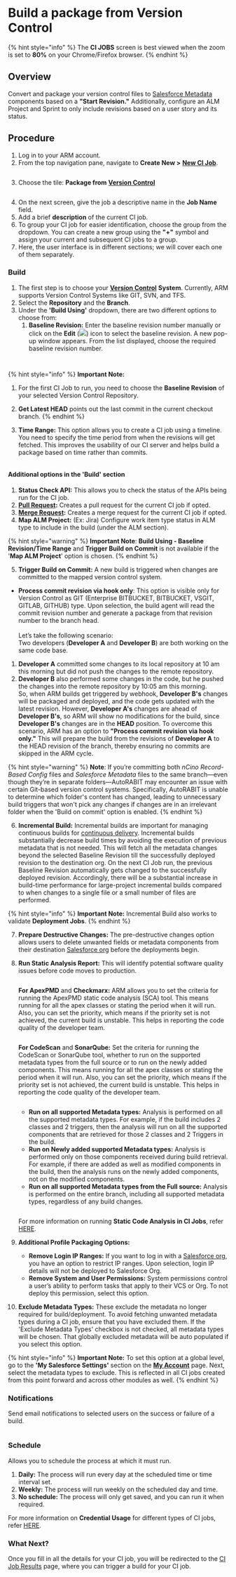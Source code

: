 # Build a package from Version Control

{% hint style="info" %}
The **CI JOBS** screen is best viewed when the zoom is set to **80%** on your Chrome/Firefox browser.
{% endhint %}

## Overview <a href="#overview" id="overview"></a>

Convert and package your version control files to [Salesforce Metadata](https://www.autorabit.com/blog/how-salesforce-metadata-affects-compliance/) components based on a **"Start Revision."** Additionally, configure an ALM Project and Sprint to only include revisions based on a user story and its status.

## Procedure <a href="#procedure" id="procedure"></a>

1. Log in to your ARM account.
2. From the top navigation pane, navigate to **Create New >** [**New CI Job**](../ci-job-history.md).

<figure><img src="../../../../../.gitbook/assets/image (1229).png" alt=""><figcaption></figcaption></figure>

3. Choose the tile: **Package from** [**Version Control**](https://www.autorabit.com/blog/do-i-really-need-salesforce-version-control/)

<figure><img src="../../../../../.gitbook/assets/image (1230).png" alt=""><figcaption></figcaption></figure>

4. On the next screen, give the job a descriptive name in the **Job Name** field.
5. Add a brief **description** of the current CI job.
6. To group your CI job for easier identification, choose the group from the dropdown. You can create a new group using the **"+"** symbol and assign your current and subsequent CI jobs to a group.
7. Here, the user interface is in different sections; we will cover each one of them separately.

### Build <a href="#build" id="build"></a>

1. The first step is to choose your [**Version Control**](https://www.autorabit.com/blog/7-tips-for-salesforce-version-control-integration/) **System**. Currently, ARM supports Version Control Systems like GIT, SVN, and TFS.
2. Select the **Repository** and the **Branch**.
3. Under the **'Build Using'** dropdown, there are two different options to choose from:
   1. **Baseline Revision:** Enter the baseline revision number manually or click on the **Edit** (![](<../../../../../.gitbook/assets/image (90) (1).png>)) icon to select the baseline revision. A new pop-up window appears. From the list displayed, choose the required baseline revision number.

<figure><img src="../../../../../.gitbook/assets/image (1231).png" alt=""><figcaption></figcaption></figure>

<figure><img src="../../../../../.gitbook/assets/image (1233).png" alt=""><figcaption></figcaption></figure>

{% hint style="info" %}
**Important Note:**

1. For the first CI Job to run, you need to choose the **Baseline Revision** of your selected Version Control Repository.
2. **Get Latest HEAD** points out the last commit in the current checkout branch.
{% endhint %}

2. **Time Range:** This option allows you to create a CI job using a timeline. You need to specify the time period from when the revisions will get fetched. This improves the usability of our CI server and helps build a package based on time rather than commits.

<figure><img src="../../../../../.gitbook/assets/image (1234).png" alt=""><figcaption></figcaption></figure>

#### **Additional options in the 'Build' section**

1. **Status Check API:** This allows you to check the status of the APIs being run for the CI job.
2. [**Pull Request**](../../version-control/external-pull-request/)**:** Creates a pull request for the current CI job if opted.
3. [**Merge Request**](../../version-control/ez-merge/merge-requests.md)**:** Creates a merge request for the current CI job if opted.
4. **Map ALM Project:** (Ex: Jira) Configure work item type status in ALM type to include in the build (under the ALM section).&#x20;

{% hint style="warning" %}
**Important Note**: **Build Using - Baseline Revision/Time Range** and **Trigger Build on Commit** is not available if the '**Map ALM Project**' option is chosen.
{% endhint %}

5. **Trigger Build on Commit:** A new build is triggered when changes are committed to the mapped version control system.

* **Process commit revision via hook only**: This option is visible only for Version Control as GIT (Enterprise BITBUCKET, BITBUCKET, VSGIT, GITLAB, GITHUB) type. Upon selection, the build agent will read the commit revision number and generate a package from that revision number to the branch head.\
  \
  Let’s take the following scenario:\
  Two developers (**Developer A** and **Developer B**) are both working on the same code base.

1. **Developer A** committed some changes to its local repository at 10 am this morning but did not push the changes to the remote repository.
2. **Developer B** also performed some changes in the code, but he pushed the changes into the remote repository by 10:05 am this morning.\
   So, when ARM builds get triggered by webhook, **Developer B's** changes will be packaged and deployed, and the code gets updated with the latest revision. However, **Developer A's** changes are ahead of **Developer B's**, so ARM will show no modifications for the build, since **Developer B's** changes are in the **HEAD** position. To overcome this scenario, ARM has an option to **"Process commit revision via hook only."** This will prepare the build from the revisions of **Developer A** to the HEAD revision of the branch, thereby ensuring no commits are skipped in the ARM cycle.

{% hint style="warning" %}
**Note**: If you’re committing both _nCino Record-Based Config_ files and _Salesforce Metadata_ files to the same branch—even though they’re in separate folders—AutoRABIT may encounter an issue with certain Git-based version control systems. Specifically, AutoRABIT is unable to determine which folder's content has changed, leading to unnecessary build triggers that won't pick any changes if changes are in an irrelevant folder when the 'Build on commit' option is enabled.&#x20;
{% endhint %}

6. **Incremental Build:** Incremental builds are important for managing continuous builds for [continuous delivery](https://www.autorabit.com/blog/what-you-need-to-know-about-salesforce-continuous-delivery/). Incremental builds substantially decrease build times by avoiding the execution of previous metadata that is not needed. This will fetch all the metadata changes beyond the selected Baseline Revision till the successfully deployed revision to the destination org. On the next CI Job run, the previous Baseline Revision automatically gets changed to the successfully deployed revision. Accordingly, there will be a substantial increase in build-time performance for large-project incremental builds compared to when changes to a single file or a small number of files are performed.

{% hint style="info" %}
**Important Note:** Incremental Build also works to validate **Deployment Jobs**.
{% endhint %}

7. **Prepare Destructive Changes:** The pre-destructive changes option allows users to delete unwanted fields or metadata components from their destination [Salesforce org](../../../getting-started/salesforce-org-management.md) before the deployments begin.
8.  **Run Static Analysis Report:** This will identify potential software quality issues before code moves to production.

    <figure><img src="../../../../../.gitbook/assets/image (1228).png" alt=""><figcaption></figcaption></figure>

    **For ApexPMD** and **Checkmarx:** ARM allows you to set the criteria for running the ApexPMD static code analysis (SCA) tool. This means running for all the apex classes or stating the period when it will run. Also, you can set the priority, which means if the priority set is not achieved, the current build is unstable. This helps in reporting the code quality of the developer team.

    <figure><img src="../../../../../.gitbook/assets/image (1227).png" alt=""><figcaption></figcaption></figure>

    **For CodeScan** and **SonarQube:** Set the criteria for running the CodeScan or SonarQube tool, whether to run on the supported metadata types from the full source or to run on the newly added components. This means running for all the apex classes or stating the period when it will run. Also, you can set the priority, which means if the priority set is not achieved, the current build is unstable. This helps in reporting the code quality of the developer team.

    <figure><img src="../../../../../.gitbook/assets/image (1226).png" alt=""><figcaption></figcaption></figure>

    * **Run on all supported Metadata types:** Analysis is performed on all the supported metadata types. For example, if the build includes 2 classes and 2 triggers, then the analysis will run on all the supported components that are retrieved for those 2 classes and 2 Triggers in the build.
    * **Run on Newly added supported Metadata types:** Analysis is performed only on those components received during build retrieval. For example, if there are added as well as modified components in the build, then the analysis runs on the newly added components, not on the modified components.
    * **Run on all supported Metadata types from the Full source:** Analysis is performed on the entire branch, including all supported metadata types, regardless of any build changes.

    <figure><img src="../../../../../.gitbook/assets/image (1225).png" alt=""><figcaption></figcaption></figure>

    For more information on running **Static Code Analysis in CI Jobs**, refer [HERE](../../../arm-administration/registration/static-code-analysis-in-ci-cd.md).
9. **Additional Profile Packaging Options:**
   * **Remove Login IP Ranges:** If you want to log in with a [Salesforce org](../../../arm-administration/registration/salesforce-org/), you have an option to restrict IP ranges. Upon selection, login IP details will not be deployed to Salesforce Org.
   * **Remove System and User Permissions:** System permissions control a user’s ability to perform tasks that apply to their VCS or Org. To not deploy this permission, select this option.
10. **Exclude Metadata Types:** These exclude the metadata no longer required for build/deployment. To avoid fetching unwanted metadata types during a CI job, ensure that you have excluded them. If the 'Exclude Metadata Types' checkbox is not checked, all metadata types will be chosen. That globally excluded metadata will be auto populated if you select this option.

{% hint style="info" %}
**Important Note:** To set this option at a global level, go to the **'My Salesforce Settings'** section on the [**My Account**](../../../arm-administration/user-management/manage-users-account-settings/) page. Next, select the metadata types to exclude. This is reflected in all CI jobs created from this point forward and across other modules as well.
{% endhint %}

### Notifications <a href="#notifications" id="notifications"></a>

Send email notifications to selected users on the success or failure of a build.

<figure><img src="../../../../../.gitbook/assets/image (1224).png" alt=""><figcaption></figcaption></figure>

### Schedule <a href="#schedule" id="schedule"></a>

Allows you to schedule the process at which it must run.

1. **Daily:** The process will run every day at the scheduled time or time interval set.
2. **Weekly:** The process will run weekly on the scheduled day and time.&#x20;
3. **No schedule:** The process will only get saved, and you can run it when required.

For more information on **Credential Usage** for different types of CI jobs, refer [HERE](../../../../../fundamentals/faq/ci-jobs.md).

### What Next? <a href="#what-next" id="what-next"></a>

Once you fill in all the details for your CI job, you will be redirected to the [CI Job Results](../ci-job-history.md) page, where you can trigger a build for your CI job.

